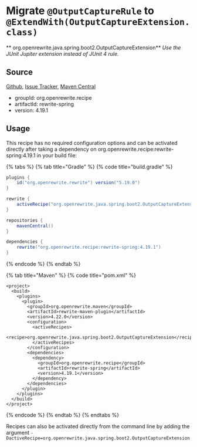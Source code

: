 # Migrate `@OutputCaptureRule` to `@ExtendWith(OutputCaptureExtension.class)`

** org.openrewrite.java.spring.boot2.OutputCaptureExtension**
_Use the JUnit Jupiter extension instead of JUnit 4 rule._

## Source

[Github](https://github.com/openrewrite/rewrite-spring), [Issue Tracker](https://github.com/openrewrite/rewrite-spring/issues), [Maven Central](https://search.maven.org/artifact/org.openrewrite.recipe/rewrite-spring/4.19.1/jar)

* groupId: org.openrewrite.recipe
* artifactId: rewrite-spring
* version: 4.19.1


## Usage

This recipe has no required configuration options and can be activated directly after taking a dependency on org.openrewrite.recipe:rewrite-spring:4.19.1 in your build file:

{% tabs %}
{% tab title="Gradle" %}
{% code title="build.gradle" %}
```groovy
plugins {
    id("org.openrewrite.rewrite") version("5.19.0")
}

rewrite {
    activeRecipe("org.openrewrite.java.spring.boot2.OutputCaptureExtension")
}

repositories {
    mavenCentral()
}

dependencies {
    rewrite("org.openrewrite.recipe:rewrite-spring:4.19.1")
}
```
{% endcode %}
{% endtab %}

{% tab title="Maven" %}
{% code title="pom.xml" %}
```markup
<project>
  <build>
    <plugins>
      <plugin>
        <groupId>org.openrewrite.maven</groupId>
        <artifactId>rewrite-maven-plugin</artifactId>
        <version>4.22.0</version>
        <configuration>
          <activeRecipes>
            <recipe>org.openrewrite.java.spring.boot2.OutputCaptureExtension</recipe>
          </activeRecipes>
        </configuration>
        <dependencies>
          <dependency>
            <groupId>org.openrewrite.recipe</groupId>
            <artifactId>rewrite-spring</artifactId>
            <version>4.19.1</version>
          </dependency>
        </dependencies>
      </plugin>
    </plugins>
  </build>
</project>
```
{% endcode %}
{% endtab %}
{% endtabs %}

Recipes can also be activated directly from the command line by adding the argument `-DactiveRecipe=org.openrewrite.java.spring.boot2.OutputCaptureExtension`
